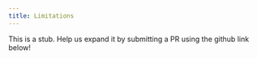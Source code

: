 ```yaml
---
title: Limitations
---
```


This is a stub. Help us expand it by submitting a PR using the github link below!

